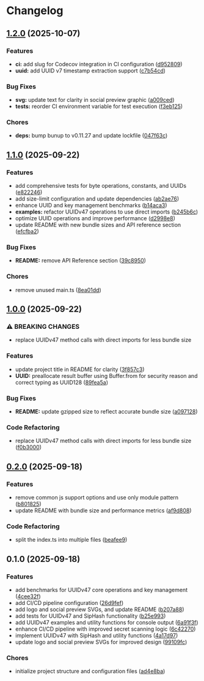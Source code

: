 # Changelog

## [1.2.0](https://github.com/ali-master/uuidv47/compare/1.1.0...1.2.0) (2025-10-07)

### Features

* **ci:** add slug for Codecov integration in CI configuration ([d952809](https://github.com/ali-master/uuidv47/commit/d9528094aa3c33567346a4cad7268d07234e1aec))
* **uuid:** add UUID v7 timestamp extraction support ([c7b54cd](https://github.com/ali-master/uuidv47/commit/c7b54cdb54e2784367df2683af0f376734166fe0))

### Bug Fixes

* **svg:** update text for clarity in social preview graphic ([a009ced](https://github.com/ali-master/uuidv47/commit/a009ced9fee7b575e78c2246f00d1b159e8c9f31))
* **tests:** reorder CI environment variable for test execution ([f3eb125](https://github.com/ali-master/uuidv47/commit/f3eb125cdef1e7f05578bd5fda9569d7ecb2b49d))

### Chores

* **deps:** bump bunup to v0.11.27 and update lockfile ([047f63c](https://github.com/ali-master/uuidv47/commit/047f63cfe6ff0da39d8b12851f4ee4ccbdf4e605))

## [1.1.0](https://github.com/ali-master/uuidv47/compare/1.0.0...1.1.0) (2025-09-22)

### Features

* add comprehensive tests for byte operations, constants, and UUIDs ([e822246](https://github.com/ali-master/uuidv47/commit/e822246f8322ab3f78a06ccd3abaf38aeb3c7269))
* add size-limit configuration and update dependencies ([ab2ae76](https://github.com/ali-master/uuidv47/commit/ab2ae76f7e1b496c6e7c18ee78382794791c343d))
* enhance UUID and key management benchmarks ([b14aca3](https://github.com/ali-master/uuidv47/commit/b14aca3fa3c60039d657eb2fa0fe8d9f479d9168))
* **examples:** refactor UUIDv47 operations to use direct imports ([b245b6c](https://github.com/ali-master/uuidv47/commit/b245b6c5a8298fe63efcff7ac6cb438947881ec5))
* optimize UUID operations and improve performance ([d2998e8](https://github.com/ali-master/uuidv47/commit/d2998e8a34de7a14f414e4ba53670e5ab18630fb))
* update README with new bundle sizes and API reference section ([efcfba2](https://github.com/ali-master/uuidv47/commit/efcfba22e53947f944c28582757f20e07ebd8081))

### Bug Fixes

* **README:** remove API Reference section ([39c8950](https://github.com/ali-master/uuidv47/commit/39c895075a3fdc0281437c0fab1d8fc3d7f730b7))

### Chores

* remove unused main.ts ([8ea01dd](https://github.com/ali-master/uuidv47/commit/8ea01dd60e0e3a3b79da8217d7809259954e4797))

## [1.0.0](https://github.com/ali-master/uuidv47/compare/0.2.0...1.0.0) (2025-09-22)

### ⚠ BREAKING CHANGES

* replace UUIDv47 method calls with direct imports for less bundle size

### Features

* update project title in README for clarity ([3f857c3](https://github.com/ali-master/uuidv47/commit/3f857c3b9110e72a4484ed5c38686997548e4e18))
* **UUID:** preallocate result buffer using Buffer.from for security reason and correct typing as UUID128 ([89fea5a](https://github.com/ali-master/uuidv47/commit/89fea5adc5a1915052a2de838fb3e17e85fdf481))

### Bug Fixes

* **README:** update gzipped size to reflect accurate bundle size ([a097128](https://github.com/ali-master/uuidv47/commit/a0971287fca48763eed2415b0c1dafdd902e890a))

### Code Refactoring

* replace UUIDv47 method calls with direct imports for less bundle size ([f0b3000](https://github.com/ali-master/uuidv47/commit/f0b3000c6ef4e8ce5b007028b98a191989097750))

## [0.2.0](https://github.com/ali-master/uuidv47/compare/0.1.0...0.2.0) (2025-09-18)

### Features

* remove common js support options and use only module pattern ([b801825](https://github.com/ali-master/uuidv47/commit/b801825efd3fa81383d48ff444ca4a9092631dc3))
* update README with bundle size and performance metrics ([af9d808](https://github.com/ali-master/uuidv47/commit/af9d80843caa23415e15d014071669d2bfcc3042))

### Code Refactoring

* split the index.ts into multiple files ([beafee9](https://github.com/ali-master/uuidv47/commit/beafee90cf41a8dde1b1161ca509c17c21681bca))

## 0.1.0 (2025-09-18)

### Features

* add benchmarks for UUIDv47 core operations and key management ([4cee32f](https://github.com/ali-master/uuidv47/commit/4cee32f5583bda6073bbac5235a7a41af774eb5f))
* add CI/CD pipeline configuration ([26d9fef](https://github.com/ali-master/uuidv47/commit/26d9fef972803ca564fb8bae017fd02d7b142715))
* add logo and social preview SVGs, and update README ([b207a88](https://github.com/ali-master/uuidv47/commit/b207a88d43a710b397a7fe4d01b921d88a6e0766))
* add tests for UUIDv47 and SipHash functionality ([b25e993](https://github.com/ali-master/uuidv47/commit/b25e99345d5bb782eb4770153866541f103b6d97))
* add UUIDv47 examples and utility functions for console output ([6a91f3f](https://github.com/ali-master/uuidv47/commit/6a91f3f4855fe0e25281dabcb1031eaae37ce712))
* enhance CI/CD pipeline with improved secret scanning logic ([6c42270](https://github.com/ali-master/uuidv47/commit/6c42270372d76332bc2aa909f39d19b541515e41))
* implement UUIDv47 with SipHash and utility functions ([4a17d97](https://github.com/ali-master/uuidv47/commit/4a17d97ace9e2d987b2b65a4e8880dc1f2efbbf9))
* update logo and social preview SVGs for improved design ([99109fc](https://github.com/ali-master/uuidv47/commit/99109fc5953bd958bb0e07443e92196225d048ac))

### Chores

* initialize project structure and configuration files ([ad4e8ba](https://github.com/ali-master/uuidv47/commit/ad4e8bac09b74ec2d3a76066dc41866402d5c5f2))
